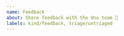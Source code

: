 ```yaml
---
name: Feedback
about: Share feedback with the Uno team 💖
labels: kind/feedback, triage/untriaged
---
```


<!-- Thanks for stopping on by to share feedback 💖

If you are after inspiration, folks typically submit feedback on the following topics:

- what version of Uno and what platforms you are using it with?
- what do you like?
- what is lacking?
- what do you long for going forward?
- where and how you have used Uno in production?
- any friction that hinders adoption of Uno at your company.
- any friction that's preventing you from contributing to Uno.

If you are representing an organization that wishes to discuss in private, please [contact us](https://platform.uno/contact/).

-->

